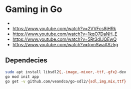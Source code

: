 # Gaming in Go
- 
- https://www.youtube.com/watch?v=2VVFcs8jHRk
- https://www.youtube.com/watch?v=1kqO7DaNH_E
- https://www.youtube.com/watch?v=5Rt3dIJQEwQ
- https://www.youtube.com/watch?v=tpmSwaASz5g

## Dependecies
``` bash
sudo apt install libsdl2{,-image,-mixer,-ttf,-gfx}-dev
go mod init app
go get -v github.com/veandco/go-sdl2/{sdl,img,mix,ttf}
```